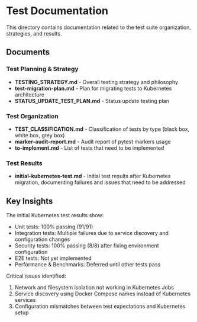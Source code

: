 # Test Documentation

This directory contains documentation related to the test suite organization, strategies, and results.

## Documents

### Test Planning & Strategy
- **TESTING_STRATEGY.md** - Overall testing strategy and philosophy
- **test-migration-plan.md** - Plan for migrating tests to Kubernetes architecture
- **STATUS_UPDATE_TEST_PLAN.md** - Status update testing plan

### Test Organization
- **TEST_CLASSIFICATION.md** - Classification of tests by type (black box, white box, grey box)
- **marker-audit-report.md** - Audit report of pytest markers usage
- **to-implement.md** - List of tests that need to be implemented

### Test Results
- **initial-kubernetes-test.md** - Initial test results after Kubernetes migration, documenting failures and issues that need to be addressed

## Key Insights

The initial Kubernetes test results show:
- Unit tests: 100% passing (91/91)
- Integration tests: Multiple failures due to service discovery and configuration changes
- Security tests: 100% passing (8/8) after fixing environment configuration
- E2E tests: Not yet implemented
- Performance & Benchmarks: Deferred until other tests pass

Critical issues identified:
1. Network and filesystem isolation not working in Kubernetes Jobs
2. Service discovery using Docker Compose names instead of Kubernetes services
3. Configuration mismatches between test expectations and Kubernetes setup